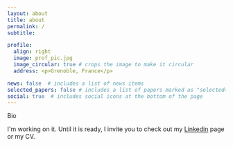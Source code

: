 ```yaml
---
layout: about
title: about
permalink: /
subtitle: 

profile:
  align: right
  image: prof_pic.jpg
  image_circular: true # crops the image to make it circular
  address: <p>Grenoble, France</p>

news: false  # includes a list of news items
selected_papers: false # includes a list of papers marked as "selected={true}"
social: true  # includes social icons at the bottom of the page
---
```

Bio

I'm working on it. Until it is ready, I invite you to check out my [Linkedin](https://www.linkedin.com/in/jb-barr%C3%A9/) page or my CV.
